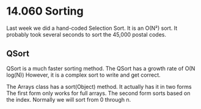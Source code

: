 # 14.060 Sorting

Last week we did a hand-coded Selection Sort.  It is an O(N²) sort.  It probably took several seconds to sort the 45,000 postal codes.

## QSort 

QSort is a much faster sorting method. The QSort has a growth rate of O(N log(N)) However, it is a complex sort to write and get correct.

The Arrays class has a sort(Object) method.  It actually has it in two forms  The first form only works for full arrays.  The second form sorts based on the index.  Normally we will sort from 0 through n.